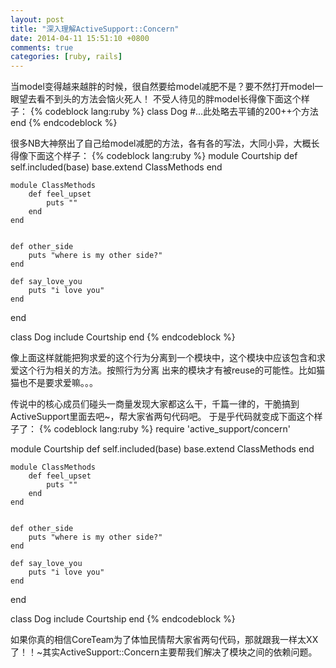 ```yaml
---
layout: post
title: "深入理解ActiveSupport::Concern"
date: 2014-04-11 15:51:10 +0800
comments: true
categories: [ruby, rails]
---
```


当model变得越来越胖的时候，很自然要给model减肥不是？要不然打开model一眼望去看不到头的方法会恼火死人！
不受人待见的胖model长得像下面这个样子：
{% codeblock lang:ruby %}
 class Dog
 #...此处略去平铺的200++个方法
 end
{% endcodeblock %}

很多NB大神祭出了自己给model减肥的方法，各有各的写法，大同小异，大概长得像下面这个样子：
{% codeblock lang:ruby %}
 module Courtship
 	def self.included(base)
 		base.extend ClassMethods
 	end

 	module ClassMethods
 		def	feel_upset
 			puts ""
 		end
 	end

 	
	def	other_side
		puts "where is my other side?"
	end

	def	say_love_you
	 	puts "i love you"
	end
 end

 class Dog
 	include Courtship
 end
{% endcodeblock %}

像上面这样就能把狗求爱的这个行为分离到一个模块中，这个模块中应该包含和求爱这个行为相关的方法。按照行为分离
出来的模块才有被reuse的可能性。比如猫猫也不是要求爱嘛。。。

传说中的核心成员们碰头一商量发现大家都这么干，千篇一律的，干脆搞到ActiveSupport里面去吧~，帮大家省两句代码吧。
于是乎代码就变成下面这个样子了：
{% codeblock lang:ruby %}
 require 'active_support/concern'
 
 module Courtship
 	def self.included(base)
 		base.extend ClassMethods
 	end

 	module ClassMethods
 		def	feel_upset
 			puts ""
 		end
 	end

 	
	def	other_side
		puts "where is my other side?"
	end

	def	say_love_you
	 	puts "i love you"
	end
 end
 
 class Dog
 	include Courtship
 end
{% endcodeblock %}

如果你真的相信CoreTeam为了体恤民情帮大家省两句代码，那就跟我一样太XX了！！~其实ActiveSupport::Concern主要帮我们解决了模块之间的依赖问题。




